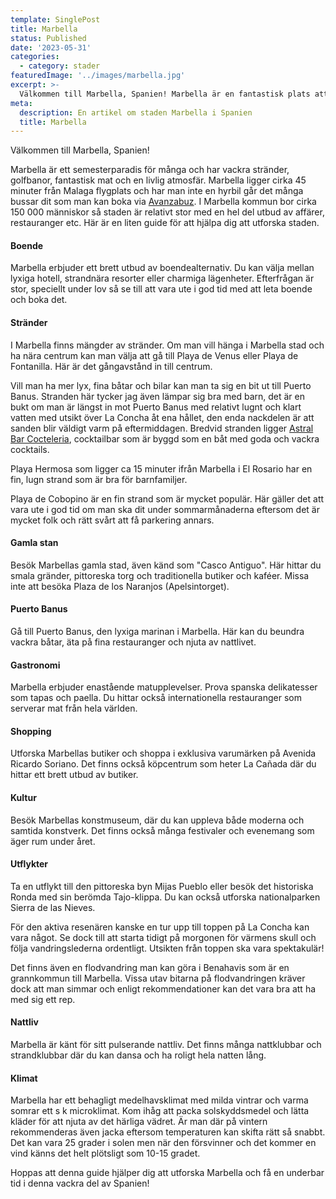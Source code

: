 ```yaml
---
template: SinglePost
title: Marbella
status: Published
date: '2023-05-31'
categories:
  - category: stader
featuredImage: '../images/marbella.jpg'
excerpt: >-
  Välkommen till Marbella, Spanien! Marbella är en fantastisk plats att besöka med vackra stränder, fantastisk mat och en livlig atmosfär. Här är en nykomlingars guide för att hjälpa dig att utforska staden.
meta:
  description: En artikel om staden Marbella i Spanien
  title: Marbella
---
```


Välkommen till Marbella, Spanien!

Marbella är ett semesterparadis för många och har vackra stränder, golfbanor, fantastisk mat och en livlig atmosfär. Marbella ligger cirka 45 minuter från Malaga flygplats och har man inte en hyrbil går det många bussar dit som man kan boka via [Avanzabuz](https://www.avanzabus.com/). I Marbella kommun bor cirka 150 000 människor så staden är relativt stor med en hel del utbud av affärer, restauranger etc. Här är en liten guide för att hjälpa dig att utforska staden.

#### Boende 
Marbella erbjuder ett brett utbud av boendealternativ. Du kan välja mellan lyxiga hotell, strandnära resorter eller charmiga lägenheter. Efterfrågan är stor, speciellt under lov så se till att vara ute i god tid med att leta boende och boka det.  

#### Stränder
I Marbella finns mängder av stränder. Om man vill hänga i Marbella stad och ha nära centrum kan man välja att gå till Playa de Venus eller Playa de Fontanilla. Här är det gångavstånd in till centrum. 

Vill man ha mer lyx, fina båtar och bilar kan man ta sig en bit ut till Puerto Banus. Stranden här tycker jag även lämpar sig bra med barn, det är en bukt om man är längst in mot Puerto Banus med relativt lugnt och klart vatten med utsikt över La Concha åt ena hållet, den enda nackdelen är att sanden blir väldigt varm på eftermiddagen. Bredvid stranden ligger [Astral Bar Cocteleria](https://www.astralmarbella.es/), cocktailbar som är byggd som en båt med goda och vackra cocktails. 

Playa Hermosa som ligger ca 15 minuter ifrån Marbella i El Rosario har en fin, lugn strand som är bra för barnfamiljer. 

Playa de Cobopino är en fin strand som är mycket populär. Här gäller det att vara ute i god tid om man ska dit under sommarmånaderna eftersom det är mycket folk och rätt svårt att få parkering annars. 

#### Gamla stan
Besök Marbellas gamla stad, även känd som "Casco Antiguo". Här hittar du smala gränder, pittoreska torg och traditionella butiker och kaféer. Missa inte att besöka Plaza de los Naranjos (Apelsintorget).

#### Puerto Banus
Gå till Puerto Banus, den lyxiga marinan i Marbella. Här kan du beundra vackra båtar, äta på fina restauranger och njuta av nattlivet.

#### Gastronomi
Marbella erbjuder enastående matupplevelser. Prova spanska delikatesser som tapas och paella. Du hittar också internationella restauranger som serverar mat från hela världen.

#### Shopping
Utforska Marbellas butiker och shoppa i exklusiva varumärken på Avenida Ricardo Soriano. Det finns också köpcentrum som heter La Cañada där du hittar ett brett utbud av butiker.

#### Kultur
Besök Marbellas konstmuseum, där du kan uppleva både moderna och samtida konstverk. Det finns också många festivaler och evenemang som äger rum under året.

#### Utflykter
Ta en utflykt till den pittoreska byn Mijas Pueblo eller besök det historiska Ronda med sin berömda Tajo-klippa. Du kan också utforska nationalparken Sierra de las Nieves. 

För den aktiva resenären kanske en tur upp till toppen på La Concha kan vara något. Se dock till att starta tidigt på morgonen för värmens skull och följa vandringslederna ordentligt. Utsikten från toppen ska vara spektakulär!

Det finns även en flodvandring man kan göra i Benahavis som är en grannkommun till Marbella. Vissa utav bitarna på flodvandringen kräver dock att man simmar och enligt rekommendationer kan det vara bra att ha med sig ett rep.

#### Nattliv
Marbella är känt för sitt pulserande nattliv. Det finns många nattklubbar och strandklubbar där du kan dansa och ha roligt hela natten lång.

#### Klimat
Marbella har ett behagligt medelhavsklimat med milda vintrar och varma somrar ett s k microklimat. Kom ihåg att packa solskyddsmedel och lätta kläder för att njuta av det härliga vädret. Är man där på vintern rekommenderas även jacka eftersom temperaturen kan skifta rätt så snabbt. Det kan vara 25 grader i solen men när den försvinner och det kommer en vind känns det helt plötsligt som 10-15 gradet. 

Hoppas att denna guide hjälper dig att utforska Marbella och få en underbar tid i denna vackra del av Spanien!